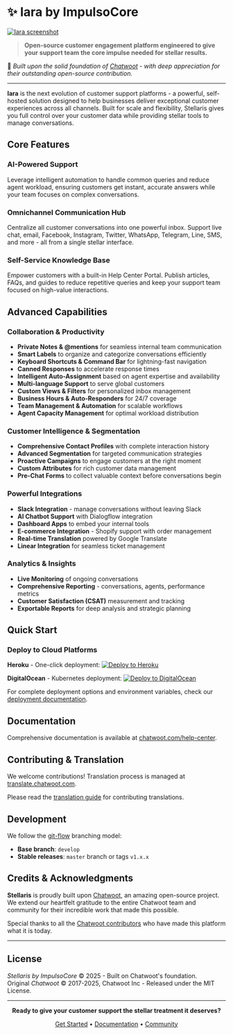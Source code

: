 # ✨ Iara by ImpulsoCore

[![Iara screenshot](https://i.imgur.com/LlXrrEh.png)](https://i.imgur.com/rVZLvdV.png)

> **Open-source customer engagement platform engineered to give your support team the core impulse needed for stellar results.**

🌟 *Built upon the solid foundation of [Chatwoot](https://github.com/chatwoot/chatwoot) - with deep appreciation for their outstanding open-source contribution.*

___

**Iara** is the next evolution of customer support platforms - a powerful, self-hosted solution designed to help businesses deliver exceptional customer experiences across all channels. Built for scale and flexibility, Stellaris gives you full control over your customer data while providing stellar tools to manage conversations.

## Core Features

### AI-Powered Support
Leverage intelligent automation to handle common queries and reduce agent workload, ensuring customers get instant, accurate answers while your team focuses on complex conversations.

### Omnichannel Communication Hub
Centralize all customer conversations into one powerful inbox. Support live chat, email, Facebook, Instagram, Twitter, WhatsApp, Telegram, Line, SMS, and more - all from a single stellar interface.

### Self-Service Knowledge Base
Empower customers with a built-in Help Center Portal. Publish articles, FAQs, and guides to reduce repetitive queries and keep your support team focused on high-value interactions.

## Advanced Capabilities

### Collaboration & Productivity
- **Private Notes & @mentions** for seamless internal team communication
- **Smart Labels** to organize and categorize conversations efficiently
- **Keyboard Shortcuts & Command Bar** for lightning-fast navigation
- **Canned Responses** to accelerate response times
- **Intelligent Auto-Assignment** based on agent expertise and availability
- **Multi-language Support** to serve global customers
- **Custom Views & Filters** for personalized inbox management
- **Business Hours & Auto-Responders** for 24/7 coverage
- **Team Management & Automation** for scalable workflows
- **Agent Capacity Management** for optimal workload distribution

### Customer Intelligence & Segmentation
- **Comprehensive Contact Profiles** with complete interaction history
- **Advanced Segmentation** for targeted communication strategies
- **Proactive Campaigns** to engage customers at the right moment
- **Custom Attributes** for rich customer data management
- **Pre-Chat Forms** to collect valuable context before conversations begin

### Powerful Integrations
- **Slack Integration** - manage conversations without leaving Slack
- **AI Chatbot Support** with Dialogflow integration
- **Dashboard Apps** to embed your internal tools
- **E-commerce Integration** - Shopify support with order management
- **Real-time Translation** powered by Google Translate
- **Linear Integration** for seamless ticket management

### Analytics & Insights
- **Live Monitoring** of ongoing conversations
- **Comprehensive Reporting** - conversations, agents, performance metrics
- **Customer Satisfaction (CSAT)** measurement and tracking
- **Exportable Reports** for deep analysis and strategic planning

## Quick Start

### Deploy to Cloud Platforms

**Heroku** - One-click deployment:
[![Deploy to Heroku](https://www.herokucdn.com/deploy/button.svg)](https://heroku.com/deploy?template=https://github.com/chatwoot/chatwoot/tree/master)

**DigitalOcean** - Kubernetes deployment:
[![Deploy to DigitalOcean](https://www.deploytodo.com/do-btn-blue.svg)](https://marketplace.digitalocean.com/apps/chatwoot?refcode=f2238426a2a8)

For complete deployment options and environment variables, check our [deployment documentation](https://chatwoot.com/deploy).

## Documentation

Comprehensive documentation is available at [chatwoot.com/help-center](https://www.chatwoot.com/help-center).

## Contributing & Translation

We welcome contributions! Translation process is managed at [translate.chatwoot.com](https://translate.chatwoot.com). 

Please read the [translation guide](https://www.chatwoot.com/docs/contributing/translating-chatwoot-to-your-language) for contributing translations.

## Development

We follow the [git-flow](https://nvie.com/posts/a-successful-git-branching-model/) branching model:
- **Base branch**: `develop`
- **Stable releases**: `master` branch or tags `v1.x.x`

## Credits & Acknowledgments

**Stellaris** is proudly built upon [Chatwoot](https://github.com/chatwoot/chatwoot), an amazing open-source project. We extend our heartfelt gratitude to the entire Chatwoot team and community for their incredible work that made this possible.

Special thanks to all the [Chatwoot contributors](https://www.chatwoot.com/docs/contributors) who have made this platform what it is today.

---

## License

*Stellaris by ImpulsoCore* &copy; 2025 - Built on Chatwoot's foundation.  
Original *Chatwoot* &copy; 2017-2025, Chatwoot Inc - Released under the MIT License.

---

<div align="center">

**Ready to give your customer support the stellar treatment it deserves?**

[Get Started](https://chatwoot.com/deploy) • [Documentation](https://www.chatwoot.com/help-center) • [Community](https://discord.gg/cJXdrwS)

</div>
